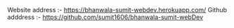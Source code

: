 Website address :- https://bhanwala-sumit-webdev.herokuapp.com/
Github adddress :-  https://github.com/sumit1606/bhanwala-sumit-webDev



